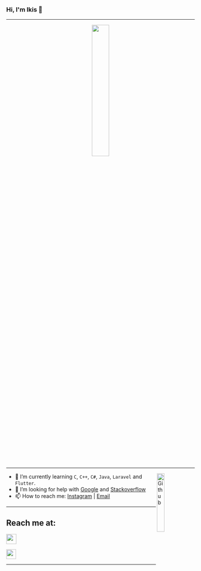 ### Hi, I'm Ikis 👋

---
<p align="center">
  <img src="https://media.giphy.com/media/VTtANKl0beDFQRLDTh/giphy.gif" width="30%"><br>
</p>

---

<img width="20%" align="right" alt="Github" src="https://media.giphy.com/media/zOvBKUUEERdNm/giphy.gif" />

- 🌱 I’m currently learning `C`, `C++`, `C#`, `Java`, `Laravel` and `Flutter`.
- 🤔 I’m looking for help with [Google](https://google.com) and [Stackoverflow](https://stackoverflow.com
)
- 📫 How to reach me: [Instagram](https://instagram.com/krsxishere) | [Email](krisnapurnama28@gmail.com)

---
## Reach me at:

[<img width="27px" src="https://img.icons8.com/nolan/64/telegram-app.png"/>](https://t.me/KrsXishere)

[<img width="26px" src="https://img.icons8.com/nolan/64/x.png"/>](https://twitter.com/KrsnaZx)

---
